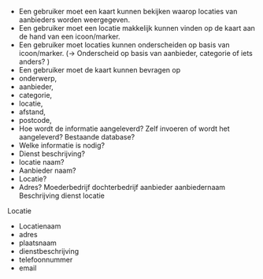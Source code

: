 - Een gebruiker moet een kaart kunnen bekijken waarop locaties van aanbieders worden weergegeven.
- Een gebruiker moet een locatie makkelijk kunnen vinden op de kaart aan de hand van een icoon/marker.
- Een gebruiker moet locaties kunnen onderscheiden op basis van icoon/marker. (-> Onderscheid op basis van aanbieder, categorie of iets anders? )
- Een gebruiker moet de kaart kunnen bevragen op
- onderwerp,
- aanbieder,
- categorie,
- locatie,
- afstand,
- postcode,
- Hoe wordt de informatie aangeleverd? Zelf invoeren of wordt het aangeleverd? Bestaande database?
- Welke informatie is nodig?
- Dienst beschrijving?
- locatie naam?
- Aanbieder naam?
- Locatie?
- Adres?
  Moederbedrijf
  dochterbedrijf
  aanbieder
  aanbiedernaam
  Beschrijving dienst
  locatie

Locatie

- Locatienaam
- adres
- plaatsnaam
- dienstbeschrijving
- telefoonnummer
- email
